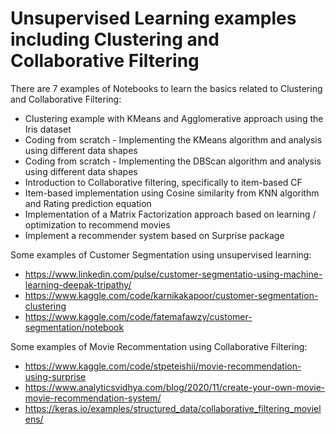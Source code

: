 # Unsupervised Learning examples including Clustering and Collaborative Filtering

There are 7 examples of Notebooks to learn the basics related to Clustering and Collaborative Filtering:

- Clustering example with KMeans and Agglomerative approach using the Iris dataset
- Coding from scratch - Implementing the KMeans algorithm and analysis using different data shapes
- Coding from scratch - Implementing the DBScan algorithm and analysis using different data shapes
- Introduction to Collaborative filtering, specifically to item-based CF
- Item-based implementation using Cosine similarity from KNN algorithm and Rating prediction equation
- Implementation of a Matrix Factorization approach based on learning / optimization to recommend movies
- Implement a recommender system based on Surprise package

Some examples of Customer Segmentation using unsupervised learning:

- https://www.linkedin.com/pulse/customer-segmentatio-using-machine-learning-deepak-tripathy/
- https://www.kaggle.com/code/karnikakapoor/customer-segmentation-clustering
- https://www.kaggle.com/code/fatemafawzy/customer-segmentation/notebook


Some examples of Movie Recommentation using Collaborative Filtering:
- https://www.kaggle.com/code/stpeteishii/movie-recommendation-using-surprise
- https://www.analyticsvidhya.com/blog/2020/11/create-your-own-movie-movie-recommendation-system/
- https://keras.io/examples/structured_data/collaborative_filtering_movielens/
